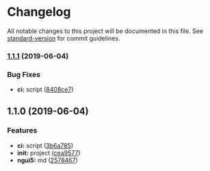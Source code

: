 # Changelog

All notable changes to this project will be documented in this file. See [standard-version](https://github.com/conventional-changelog/standard-version) for commit guidelines.

### [1.1.1](https://github.com/Soontao/presentations/compare/v1.1.0...v1.1.1) (2019-06-04)


### Bug Fixes

* **ci:** script ([8408ce7](https://github.com/Soontao/presentations/commit/8408ce7))



## 1.1.0 (2019-06-04)


### Features

* **ci:** script ([3b6a785](https://github.com/Soontao/presentations/commit/3b6a785))
* **init:** project ([cea9577](https://github.com/Soontao/presentations/commit/cea9577))
* **ngui5:** md ([2578467](https://github.com/Soontao/presentations/commit/2578467))
